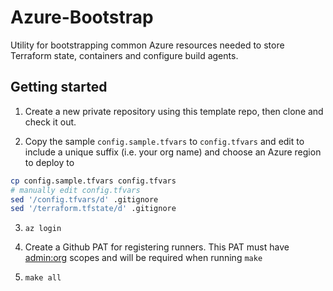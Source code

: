 # Azure-Bootstrap

Utility for bootstrapping common Azure resources needed to store Terraform state, containers and configure build agents.

## Getting started

1. Create a new private repository using this template repo, then clone and check it out.

2. Copy the sample `config.sample.tfvars` to `config.tfvars` and edit to include a unique suffix (i.e. your org name) and choose an Azure region to deploy to

```bash
cp config.sample.tfvars config.tfvars
# manually edit config.tfvars
sed '/config.tfvars/d' .gitignore
sed '/terraform.tfstate/d' .gitignore
```

3. `az login`

4. Create a Github PAT for registering runners. This PAT must have [admin:org](https://docs.github.com/en/rest/actions/self-hosted-runners?apiVersion=2022-11-28#create-a-registration-token-for-an-organization) scopes and will be required when running `make`

5. `make all`
